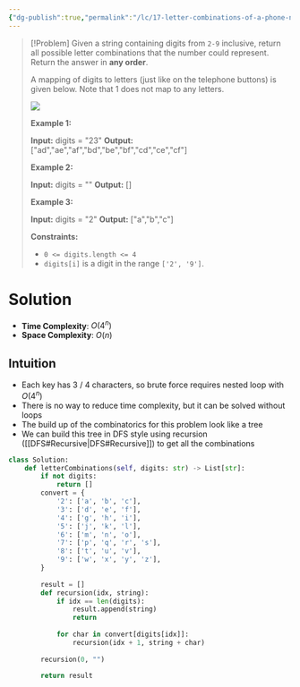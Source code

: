 ```yaml
---
{"dg-publish":true,"permalink":"/lc/17-letter-combinations-of-a-phone-number/","tags":["string","combinatorics"]}
---
```


> [!Problem]
> Given a string containing digits from `2-9` inclusive, return all possible letter combinations that the number could represent. Return the answer in **any order**.
> 
> A mapping of digits to letters (just like on the telephone buttons) is given below. Note that 1 does not map to any letters.
> 
> ![](https://assets.leetcode.com/uploads/2022/03/15/1200px-telephone-keypad2svg.png)
> 
> **Example 1:**
> 
> **Input:** digits = "23"
> **Output:** ["ad","ae","af","bd","be","bf","cd","ce","cf"]
> 
> **Example 2:**
> 
> **Input:** digits = ""
> **Output:** []
> 
> **Example 3:**
> 
> **Input:** digits = "2"
> **Output:** ["a","b","c"]
> 
> **Constraints:**
> 
> - `0 <= digits.length <= 4`
> - `digits[i]` is a digit in the range `['2', '9']`.

# Solution
- **Time Complexity**: $O(4^n)$
- **Space Complexity**: $O(n)$

## Intuition
- Each key has 3 / 4 characters, so brute force requires nested loop with $O(4^n)$
- There is no way to reduce time complexity, but it can be solved without loops
- The build up of the combinatorics for this problem look like a tree
- We can build this tree in DFS style using recursion ([[DFS#Recursive\|DFS#Recursive]]) to get all the combinations

```python
class Solution:
    def letterCombinations(self, digits: str) -> List[str]:
        if not digits:
            return []
        convert = {
            '2': ['a', 'b', 'c'],
            '3': ['d', 'e', 'f'],
            '4': ['g', 'h', 'i'],
            '5': ['j', 'k', 'l'],
            '6': ['m', 'n', 'o'],
            '7': ['p', 'q', 'r', 's'],
            '8': ['t', 'u', 'v'],
            '9': ['w', 'x', 'y', 'z'],
        }
        
        result = []
        def recursion(idx, string):
            if idx == len(digits):
                result.append(string)
                return
            
            for char in convert[digits[idx]]:
                recursion(idx + 1, string + char)
        
        recursion(0, "")

        return result
```